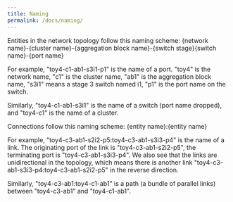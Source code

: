 ```yaml
---
title: Naming
permalink: /docs/naming/
---
```


Entities in the network topology follow this naming scheme:
\{network name\}-\{cluster name\}-\{aggregation block name\}-\{switch stage\}\{switch name\}-\{port name\}

For example, "toy4-c1-ab1-s3i1-p1" is the name of a port. "toy4" is the network
name, "c1" is the cluster name, "ab1" is the aggregation block name, "s3i1" means
a stage 3 switch named i1, "p1" is the port name on the switch.

Similarly, "toy4-c1-ab1-s3i1" is the name of a switch (port name dropped), and
"toy4-c1" is the name of a cluster.

Connections follow this naming scheme:
\{entity name\}:\{entity name\}

For example, "toy4-c3-ab1-s2i2-p5:toy4-c3-ab1-s3i3-p4" is the name of a link.
The originating port of the link is "toy4-c3-ab1-s2i2-p5", the terminating port
is "toy4-c3-ab1-s3i3-p4". We also see that the links are unidirectional in the
topology, which means there is another link "toy4-c3-ab1-s3i3-p4:toy4-c3-ab1-s2i2-p5"
in the reverse direction.

Similarly, "toy4-c3-ab1:toy4-c1-ab1" is a path (a bundle of parallel links) between
"toy4-c3-ab1" and "toy4-c1-ab1".
